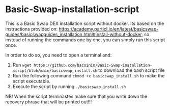 # Basic-Swap-installation-script
This is a Basic Swap DEX installation script without docker. Its based on the instructions provided on:
https://academy.particl.io/en/latest/basicswap-guides/basicswapguides_installation.html#install-without-docker, so instead of running the commands one by one, you can simply run this script once. 

In order to do so, you need to open a terminal and:

1. Run `wget https://github.com/bacoinin/Basic-Swap-installation-script/blob/main/basicswap_install.sh` to download the bash script file
2. Run the following command `chmod +x basicswap_install.sh` to make the script executable.
3. Execute the script by running `./basicswap_install.sh`

NB! When the script terminastes make sure that you write down the recovery phrase that will be printed out!!!
